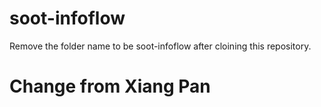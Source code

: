 soot-infoflow
====================
Remove the folder name to be soot-infoflow after cloining this repository.

Change from Xiang Pan
====================


